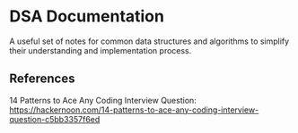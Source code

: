 # DSA Documentation
A useful set of notes for common data structures and algorithms to simplify their understanding and implementation process.

## References
14 Patterns to Ace Any Coding Interview Question: https://hackernoon.com/14-patterns-to-ace-any-coding-interview-question-c5bb3357f6ed